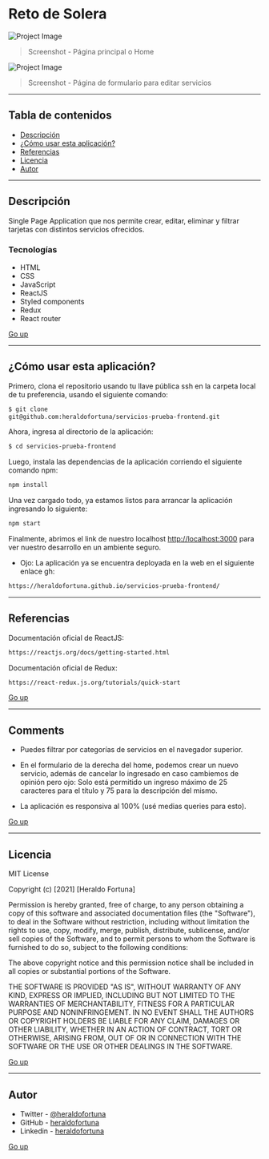 # Reto de Solera

![Project Image](./frontend/src/assets/screenshot1.png)

> Screenshot - Página principal o Home

![Project Image](./frontend/src/assets/screenshot2.png)

> Screenshot - Página de formulario para editar servicios

---

## Tabla de contenidos

- [Descripción](#descripcion)
- [¿Cómo usar esta aplicación?](#como-usar-esta-aplicacion)
- [Referencias](#referencias)
- [Licencia](#licencia)
- [Autor](#autor)

---

## Descripción

Single Page Application que nos permite crear, editar, eliminar y filtrar tarjetas con distintos servicios ofrecidos.

### Tecnologías

- HTML
- CSS
- JavaScript
- ReactJS
- Styled components
- Redux
- React router

[Go up](#reto-de-solera)

---

## ¿Cómo usar esta aplicación?

Primero, clona el repositorio usando tu llave pública ssh en la carpeta local de tu preferencia, usando el siguiente comando:

```html
$ git clone
git@github.com:heraldofortuna/servicios-prueba-frontend.git
```

Ahora, ingresa al directorio de la aplicación:

```html
$ cd servicios-prueba-frontend
```

Luego, instala las dependencias de la aplicación corriendo el siguiente comando npm:

```html
npm install
```

Una vez cargado todo, ya estamos listos para arrancar la aplicación ingresando lo siguiente:

```html
npm start
```

Finalmente, abrimos el link de nuestro localhost [http://localhost:3000](http://localhost:3000) para ver nuestro desarrollo en un ambiente seguro.

- Ojo: La aplicación ya se encuentra deployada en la web en el siguiente enlace gh:

```html
https://heraldofortuna.github.io/servicios-prueba-frontend/
```

---

## Referencias

Documentación oficial de ReactJS:

```html
https://reactjs.org/docs/getting-started.html
```

Documentación oficial de Redux:

```html
https://react-redux.js.org/tutorials/quick-start
```

[Go up](#reto-de-solera)

---

## Comments

- Puedes filtrar por categorías de servicios en el navegador superior.

- En el formulario de la derecha del home, podemos crear un nuevo servicio, además de cancelar lo ingresado en caso cambiemos de opinión pero ojo: Solo está permitido un ingreso máximo de 25 caracteres para el título y 75 para la descripción del mismo.

- La aplicación es responsiva al 100% (usé medias queries para esto).

[Go up](#reto-de-solera)

---

## Licencia

MIT License

Copyright (c) [2021] [Heraldo Fortuna]

Permission is hereby granted, free of charge, to any person obtaining a copy
of this software and associated documentation files (the "Software"), to deal
in the Software without restriction, including without limitation the rights
to use, copy, modify, merge, publish, distribute, sublicense, and/or sell
copies of the Software, and to permit persons to whom the Software is
furnished to do so, subject to the following conditions:

The above copyright notice and this permission notice shall be included in all
copies or substantial portions of the Software.

THE SOFTWARE IS PROVIDED "AS IS", WITHOUT WARRANTY OF ANY KIND, EXPRESS OR
IMPLIED, INCLUDING BUT NOT LIMITED TO THE WARRANTIES OF MERCHANTABILITY,
FITNESS FOR A PARTICULAR PURPOSE AND NONINFRINGEMENT. IN NO EVENT SHALL THE
AUTHORS OR COPYRIGHT HOLDERS BE LIABLE FOR ANY CLAIM, DAMAGES OR OTHER
LIABILITY, WHETHER IN AN ACTION OF CONTRACT, TORT OR OTHERWISE, ARISING FROM,
OUT OF OR IN CONNECTION WITH THE SOFTWARE OR THE USE OR OTHER DEALINGS IN THE
SOFTWARE.

[Go up](#reto-de-solera)

---

## Autor

- Twitter - [@heraldofortuna](https://twitter.com/heraldofortuna)
- GitHub - [heraldofortuna](https://github.com/heraldofortuna)
- Linkedin - [heraldofortuna](https://www.linkedin.com/in/heraldo-fortuna/)

[Go up](#reto-de-solera)
